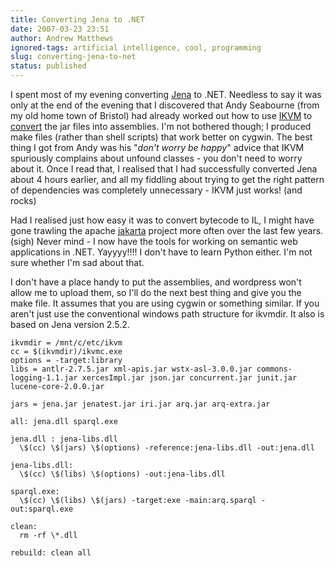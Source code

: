 ```yaml
---
title: Converting Jena to .NET
date: 2007-03-23 23:51
author: Andrew Matthews
ignored-tags: artificial intelligence, cool, programming
slug: converting-jena-to-net
status: published
---
```


I spent most of my evening converting [Jena](http://jena.sf.net) to .NET.
Needless to say it was only at the end of the evening that I discovered that
Andy Seabourne (from my old home town of Bristol) had already worked out how to
use [IKVM](http://www.ikvm.net) to
[convert](http://seaborne.blogspot.com/2006/02/progress-with-jenanet.html) the
jar files into assemblies. I'm not bothered though; I produced make files
(rather than shell scripts) that work better on cygwin. The best thing I got
from Andy was his "*don't worry be happy*" advice that IKVM spuriously complains
about unfound classes - you don't need to worry about it. Once I read that, I
realised that I had successfully converted Jena about 4 hours earlier, and all
my fiddling about trying to get the right pattern of dependencies was completely
unnecessary - IKVM just works! (and rocks)

Had I realised just how easy it was to convert bytecode to IL, I might have gone
trawling the apache [jakarta](http://jakarta.apache.org/) project more often
over the last few years. (sigh) Never mind - I now have the tools for working on
semantic web applications in .NET. Yayyyy!!!! I don't have to learn Python
either. I'm not sure whether I'm sad about that.

I don't have a place handy to put the assemblies, and wordpress won't allow me
to upload them, so I'll do the next best thing and give you the make file. It
assumes that you are using cygwin or something similar. If you aren't just use
the conventional windows path structure for ikvmdir. It also is based on Jena
version 2.5.2.

```
ikvmdir = /mnt/c/etc/ikvm
cc = $(ikvmdir)/ikvmc.exe
options = -target:library
libs = antlr-2.7.5.jar xml-apis.jar wstx-asl-3.0.0.jar commons-logging-1.1.jar xercesImpl.jar json.jar concurrent.jar junit.jar lucene-core-2.0.0.jar

jars = jena.jar jenatest.jar iri.jar arq.jar arq-extra.jar

all: jena.dll sparql.exe

jena.dll : jena-libs.dll
  \$(cc) \$(jars) \$(options) -reference:jena-libs.dll -out:jena.dll

jena-libs.dll:
  \$(cc) \$(libs) \$(options) -out:jena-libs.dll

sparql.exe:
  \$(cc) \$(libs) \$(jars) -target:exe -main:arq.sparql -out:sparql.exe

clean:
  rm -rf \*.dll

rebuild: clean all
```